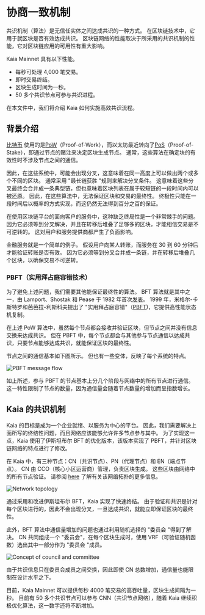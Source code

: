 # 协商一致机制

共识机制（算法）是无信任实体之间达成共识的一种方式。 在区块链技术中，它用于就区块是否有效达成共识。 区块链网络的性能取决于所采用的共识机制的性能，它对区块链应用的可用性有重大影响。

Kaia Mainnet 具有以下性能。

- 每秒可处理 4,000 笔交易。
- 即时交易终结。
- 区块生成时间为一秒。
- 50 多个共识节点可参与共识进程。

在本文件中，我们将介绍 Kaia 如何实施高效共识流程。

## 背景介绍<a id="background"></a>

[比特币](https://en.wikipedia.org/wiki/Bitcoin) 使用的是[PoW](https://en.wikipedia.org/wiki/Proof_of_work)（Proof-of-Work），而以太坊最近转向了[PoS](https://en.wikipedia.org/wiki/Proof_of_stake)（Proof-of-Stake），即通过节点的赌注来决定区块生成节点。 通常，这些算法在确定块的有效性时不涉及节点之间的通信。

因此，在这些系统中，可能会出现分叉，这意味着在同一高度上可以做出两个或多个不同的区块。 通常采用 "最长链获胜 "规则来解决分叉条件。 这意味着这些分叉最终会合并成一条典型链，但也意味着区块列表在属于较短链的一段时间内可以被还原。 因此，在这些算法中，无法保证区块和交易的最终性。 终极性只能在一段时间后以概率的方式实现，而这仍然无法得到百分之百的保证。

在使用区块链平台的面向客户的服务中，这种缺乏终局性是一个非常棘手的问题。 因为它必须等到分叉解决，并且在转移后堆叠了足够多的区块，才能相信交易是不可逆转的。 这对用户和服务提供商都产生了负面影响。

金融服务就是一个简单的例子。 假设用户向某人转账，而服务在 30 到 60 分钟后才能验证转账是否有效。 因为它必须等到分叉合并成一条链，并在转移后堆叠几个区块，以确保交易不可逆转。

### PBFT（实用拜占庭容错技术） <a id="pbft-practical-byzantine-fault-tolerance"></a>

为了避免上述问题，我们需要其他能保证最终性的算法。 BFT 算法就是其中之一，由 Lamport、Shostak 和 Pease 于 1982 年首次[发表](https://dl.acm.org/citation.cfm?doid=357172.357176)。 1999 年，米格尔-卡斯特罗和芭芭拉-利斯科夫提出了 "实用拜占庭容错"（[PBFT](http://www.pmg.csail.mit.edu/papers/bft-tocs.pdf))，它提供高性能状态机复制。

在上述 PoW 算法中，虽然每个节点都会接收并验证区块，但节点之间并没有信息交换来达成共识。 但在 PBFT 中，每个节点都会与其他参与节点通信以达成共识，只要节点能够达成共识，就能保证区块的最终性。

节点之间的通信基本如下图所示。 但也有一些变体，反映了每个系统的特点。

![PBFT message flow](/img/learn/pbft.png)

如上所述，参与 PBFT 的节点基本上分几个阶段与网络中的所有节点进行通信。 这一特性限制了节点的数量，因为通信量会随着节点数量的增加而呈指数增长。

## Kaia 的共识机制<a id="consensus-mechanism-in-kaia"></a>

Kaia 的目标是成为一个企业就绪、以服务为中心的平台。 因此，我们需要解决上面所写的终结性问题，而且网络应该能够允许许多节点参与其中。 为了实现这一点，Kaia 使用了伊斯坦布尔 BFT 的优化版本，该版本实现了 PBFT，并针对区块链网络的特点进行了修改。

在 Kaia 中，有三种节点：CN（共识节点）、PN（代理节点）和 EN（端点节点）。 CN 由 CCO（核心小区运营商）管理，负责区块生成。 这些区块由网络中的所有节点验证。 请参阅 [here](learn.md#network-architecture) 了解有关该网络拓扑的更多信息。

![Network topology](/img/learn/klaytn_network_node.png)

通过采用和改进伊斯坦布尔 BFT，Kaia 实现了快速终结。 由于验证和共识是针对每个区块进行的，因此不会出现分叉，一旦达成共识，就能立即保证区块的最终性。

此外，BFT 算法中通信量增加的问题也通过利用随机选择的 "委员会 "得到了解决。 CN 共同组成一个 "委员会"，在每个区块生成时，使用 VRF（可验证随机函数）选出其中一部分作为 "委员会 "成员。

![Concept of council and committee](/img/learn/council-committee.png)

由于共识信息只在委员会成员之间交换，因此即使 CN 总数增加，通信量也能限制在设计水平之下。

目前，Kaia Mainnet 可以提供每秒 4000 笔交易的高吞吐量，区块生成间隔为一秒。 目前有 50 多个共识节点可以参与 CNN（共识节点网络），随着 Kaia 继续积极优化算法，这一数字还将不断增加。
